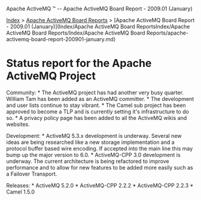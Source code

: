 Apache ActiveMQ ™ -- Apache ActiveMQ Board Report - 2009.01 (January) 

[Index](index.html) > [Apache ActiveMQ Board Reports](apache-activemq-Developers/board-reports.md) > [Apache ActiveMQ Board Report - 2009.01 (January)](Index/Apache ActiveMQ Board ReportsIndex/Apache ActiveMQ Board Reports/Index/Apache ActiveMQ Board Reports/apache-activemq-board-report-200901-january.md)


Status report for the Apache ActiveMQ Project
=============================================

Community:
 \* The ActiveMQ project has had another very busy quarter.  William Tam has been added as an ActiveMQ committer.
 \* The development and user lists continue to stay vibrant.
 \* The Camel sub project has been approved to become a TLP and is currently setting it's infrastructure to do so.
 \* A privacy policy page has been added to all the ActiveMQ wikis and websites.

Development:
 \* ActiveMQ 5.3.x development is underway.  Several new ideas are being researched like a new storage implementation 
   and a protocol buffer based wire encoding.  If accepted into the main line this may bump up the major version to
   6.0.
 \* ActiveMQ-CPP 3.0 development is underway.  The current architecture is being refactored to improve performance and
   to allow for new features to be added more easily such as a Failover Transport.

Releases:
 \* ActiveMQ 5.2.0
 \* ActiveMQ-CPP 2.2.2
 \* ActiveMQ-CPP 2.2.3
 \* Camel 1.5.0

